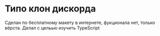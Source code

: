 # Типо клон дискорда

Сделан по бесплатному макету в интернете, фукционала нет, только вёрста.
Делал с цельью изучить TypeScript
